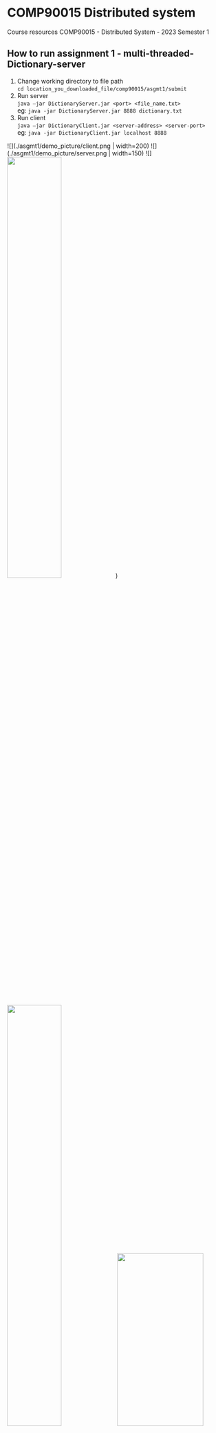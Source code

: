 # COMP90015 Distributed system
Course resources COMP90015 - Distributed System - 2023 Semester 1

## How to run assignment 1 - multi-threaded-Dictionary-server

1. Change working directory to file path  
```cd location_you_downloaded_file/comp90015/asgmt1/submit```
2. Run server  
```java –jar DictionaryServer.jar <port> <file_name.txt>```  
eg: ```java -jar DictionaryServer.jar 8888 dictionary.txt```
3. Run client  
```java –jar DictionaryClient.jar <server-address> <server-port>```  
eg: ```java -jar DictionaryClient.jar localhost 8888```

![](./asgmt1/demo_picture/client.png | width=200)
![](./asgmt1/demo_picture/server.png | width=150)
![]<img src="https://raw.githubusercontent.com/imswagk727/comp90015/main/asgmt1/demo_picture/client.png" style="width: 50%">)

<img src="https://raw.githubusercontent.com/imswagk727/comp90015/main/asgmt1/demo_picture/client.png" style="width: 50%">

<img src="https://camo.githubusercontent.com/331400aee821efda2e36ee9b3bc8bce93b975109/68747470733a2f2f6779617a6f2e636f6d2f65623563353734316236613961313663363932313730613431613439633835382e706e67" alt="" data-canonical-src="https://gyazo.com/eb5c5741b6a9a16c692170a41a49c858.png" width="200" height="400" />
